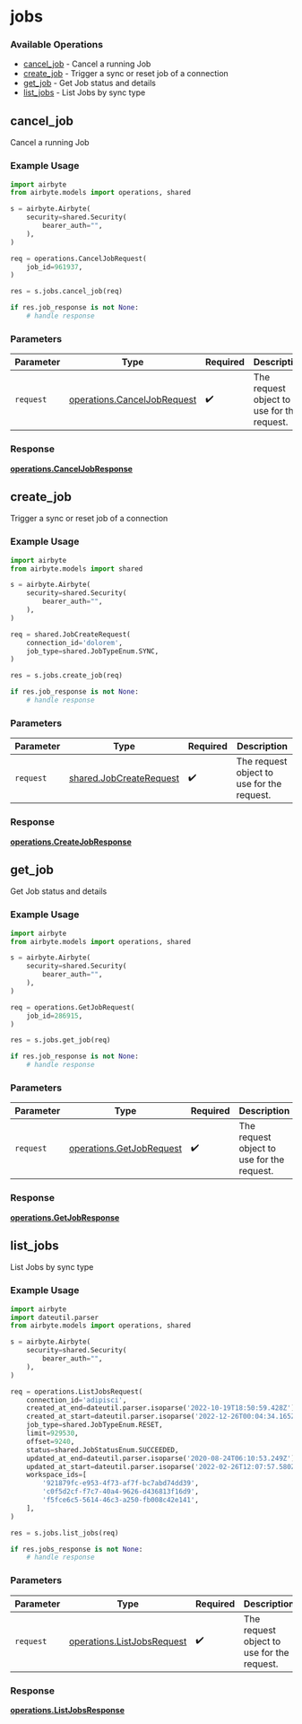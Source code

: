 # jobs

### Available Operations

* [cancel_job](#cancel_job) - Cancel a running Job
* [create_job](#create_job) - Trigger a sync or reset job of a connection
* [get_job](#get_job) - Get Job status and details
* [list_jobs](#list_jobs) - List Jobs by sync type

## cancel_job

Cancel a running Job

### Example Usage

```python
import airbyte
from airbyte.models import operations, shared

s = airbyte.Airbyte(
    security=shared.Security(
        bearer_auth="",
    ),
)

req = operations.CancelJobRequest(
    job_id=961937,
)

res = s.jobs.cancel_job(req)

if res.job_response is not None:
    # handle response
```

### Parameters

| Parameter                                                                  | Type                                                                       | Required                                                                   | Description                                                                |
| -------------------------------------------------------------------------- | -------------------------------------------------------------------------- | -------------------------------------------------------------------------- | -------------------------------------------------------------------------- |
| `request`                                                                  | [operations.CancelJobRequest](../../models/operations/canceljobrequest.md) | :heavy_check_mark:                                                         | The request object to use for the request.                                 |


### Response

**[operations.CancelJobResponse](../../models/operations/canceljobresponse.md)**


## create_job

Trigger a sync or reset job of a connection

### Example Usage

```python
import airbyte
from airbyte.models import shared

s = airbyte.Airbyte(
    security=shared.Security(
        bearer_auth="",
    ),
)

req = shared.JobCreateRequest(
    connection_id='dolorem',
    job_type=shared.JobTypeEnum.SYNC,
)

res = s.jobs.create_job(req)

if res.job_response is not None:
    # handle response
```

### Parameters

| Parameter                                                          | Type                                                               | Required                                                           | Description                                                        |
| ------------------------------------------------------------------ | ------------------------------------------------------------------ | ------------------------------------------------------------------ | ------------------------------------------------------------------ |
| `request`                                                          | [shared.JobCreateRequest](../../models/shared/jobcreaterequest.md) | :heavy_check_mark:                                                 | The request object to use for the request.                         |


### Response

**[operations.CreateJobResponse](../../models/operations/createjobresponse.md)**


## get_job

Get Job status and details

### Example Usage

```python
import airbyte
from airbyte.models import operations, shared

s = airbyte.Airbyte(
    security=shared.Security(
        bearer_auth="",
    ),
)

req = operations.GetJobRequest(
    job_id=286915,
)

res = s.jobs.get_job(req)

if res.job_response is not None:
    # handle response
```

### Parameters

| Parameter                                                            | Type                                                                 | Required                                                             | Description                                                          |
| -------------------------------------------------------------------- | -------------------------------------------------------------------- | -------------------------------------------------------------------- | -------------------------------------------------------------------- |
| `request`                                                            | [operations.GetJobRequest](../../models/operations/getjobrequest.md) | :heavy_check_mark:                                                   | The request object to use for the request.                           |


### Response

**[operations.GetJobResponse](../../models/operations/getjobresponse.md)**


## list_jobs

List Jobs by sync type

### Example Usage

```python
import airbyte
import dateutil.parser
from airbyte.models import operations, shared

s = airbyte.Airbyte(
    security=shared.Security(
        bearer_auth="",
    ),
)

req = operations.ListJobsRequest(
    connection_id='adipisci',
    created_at_end=dateutil.parser.isoparse('2022-10-19T18:50:59.428Z'),
    created_at_start=dateutil.parser.isoparse('2022-12-26T00:04:34.165Z'),
    job_type=shared.JobTypeEnum.RESET,
    limit=929530,
    offset=9240,
    status=shared.JobStatusEnum.SUCCEEDED,
    updated_at_end=dateutil.parser.isoparse('2020-08-24T06:10:53.249Z'),
    updated_at_start=dateutil.parser.isoparse('2022-02-26T12:07:57.580Z'),
    workspace_ids=[
        '921879fc-e953-4f73-af7f-bc7abd74dd39',
        'c0f5d2cf-f7c7-40a4-9626-d436813f16d9',
        'f5fce6c5-5614-46c3-a250-fb008c42e141',
    ],
)

res = s.jobs.list_jobs(req)

if res.jobs_response is not None:
    # handle response
```

### Parameters

| Parameter                                                                | Type                                                                     | Required                                                                 | Description                                                              |
| ------------------------------------------------------------------------ | ------------------------------------------------------------------------ | ------------------------------------------------------------------------ | ------------------------------------------------------------------------ |
| `request`                                                                | [operations.ListJobsRequest](../../models/operations/listjobsrequest.md) | :heavy_check_mark:                                                       | The request object to use for the request.                               |


### Response

**[operations.ListJobsResponse](../../models/operations/listjobsresponse.md)**

